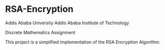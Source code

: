 # RSA-Encryption

Addis Ababa University
Addis Ababa Institute of Technology

Discrete Mathematics Assignment

This project is a simplified implementation of the RSA Encryption Algorithm.

